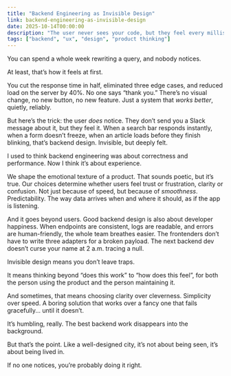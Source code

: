 ```yaml
---
title: "Backend Engineering as Invisible Design"
link: backend-engineering-as-invisible-design
date: 2025-10-14T00:00:00
description: "The user never sees your code, but they feel every millisecond of it."
tags: ["backend", "ux", "design", "product thinking"]
---
```


You can spend a whole week rewriting a query, and nobody notices.

At least, that’s how it feels at first.

You cut the response time in half, eliminated three edge cases, and reduced load on the server by 40%. No one says “thank you.” There’s no visual change, no new button, no new feature. Just a system that *works better*, quietly, reliably.

But here’s the trick: the user *does* notice. They don’t send you a Slack message about it, but they feel it. When a search bar responds instantly, when a form doesn’t freeze, when an article loads before they finish blinking, that’s backend design. Invisible, but deeply felt.

I used to think backend engineering was about correctness and performance. Now I think it’s about experience.

We shape the emotional texture of a product. That sounds poetic, but it’s true. Our choices determine whether users feel trust or frustration, clarity or confusion. Not just because of speed, but because of *smoothness*. Predictability. The way data arrives when and where it should, as if the app is listening.

And it goes beyond users. Good backend design is also about developer happiness. When endpoints are consistent, logs are readable, and errors are human-friendly, the whole team breathes easier. The frontenders don’t have to write three adapters for a broken payload. The next backend dev doesn’t curse your name at 2 a.m. tracing a null.

Invisible design means you don’t leave traps.

It means thinking beyond “does this work” to “how does this feel”, for both the person using the product and the person maintaining it.

And sometimes, that means choosing clarity over cleverness. Simplicity over speed. A boring solution that works over a fancy one that fails gracefully... until it doesn’t.

It’s humbling, really. The best backend work disappears into the background.

But that’s the point. Like a well-designed city, it’s not about being seen, it’s about being lived in.

If no one notices, you’re probably doing it right.